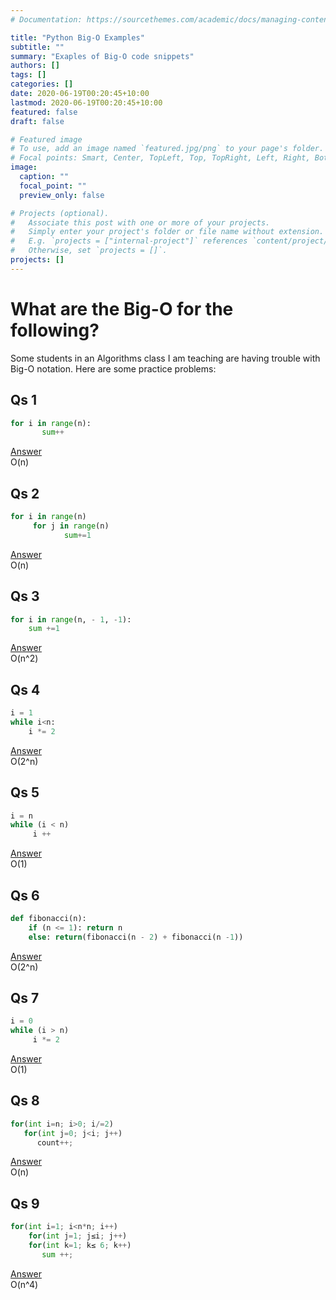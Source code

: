 ```yaml
---
# Documentation: https://sourcethemes.com/academic/docs/managing-content/

title: "Python Big-O Examples"
subtitle: ""
summary: "Exaples of Big-O code snippets"
authors: []
tags: []
categories: []
date: 2020-06-19T00:20:45+10:00
lastmod: 2020-06-19T00:20:45+10:00
featured: false
draft: false

# Featured image
# To use, add an image named `featured.jpg/png` to your page's folder.
# Focal points: Smart, Center, TopLeft, Top, TopRight, Left, Right, BottomLeft, Bottom, BottomRight.
image:
  caption: ""
  focal_point: ""
  preview_only: false

# Projects (optional).
#   Associate this post with one or more of your projects.
#   Simply enter your project's folder or file name without extension.
#   E.g. `projects = ["internal-project"]` references `content/project/deep-learning/index.md`.
#   Otherwise, set `projects = []`.
projects: []
---
```

# What are the Big-O for the following?
Some students in an Algorithms class I am teaching are having trouble with 
Big-O notation. Here are some practice problems:

## Qs 1
```python
for i in range(n):
       sum++
```
<div class="container">
  <a href="#qs1" class="btn btn-info" data-toggle="collapse">Answer</a>
  <div id="qs1" class="collapse">
    O(n)
  </div>
</div>


## Qs 2
```python
for i in range(n)
     for j in range(n) 
            sum+=1 
```
<div class="container">
  <a href="#qs2" class="btn btn-info" data-toggle="collapse">Answer</a>
  <div id="qs2" class="collapse">
    O(n)
  </div>
</div>


## Qs 3
```python
for i in range(n, - 1, -1):
	sum +=1
```
<div class="container">
  <a href="#qs3" class="btn btn-info" data-toggle="collapse">Answer</a>
  <div id="qs3" class="collapse">
    O(n^2)
  </div>
</div>


## Qs 4

```python
i = 1
while i<n:
    i *= 2
```
<div class="container">
  <a href="#qs4" class="btn btn-info" data-toggle="collapse">Answer</a>
  <div id="qs4" class="collapse">
    O(2^n)
  </div>
</div>


## Qs 5
```python
i = n
while (i < n)
     i ++    
```
<div class="container">
  <a href="#qs5" class="btn btn-info" data-toggle="collapse">Answer</a>
  <div id="qs5" class="collapse">
    O(1)
  </div>
</div>

## Qs 6
```python
def fibonacci(n):
	if (n <= 1): return n
	else: return(fibonacci(n - 2) + fibonacci(n -1))
```
<div class="container">
  <a href="#qs6" class="btn btn-info" data-toggle="collapse">Answer</a>
  <div id="qs6" class="collapse">
    O(2^n)
  </div>
</div>


## Qs 7
```python
i = 0 
while (i > n)
     i *= 2  
```
<div class="container">
  <a href="#qs7" class="btn btn-info" data-toggle="collapse">Answer</a>
  <div id="qs7" class="collapse">
    O(1)
  </div>
</div>


## Qs 8

```python
for(int i=n; i>0; i/=2)
   for(int j=0; j<i; j++)
      count++;
```
<div class="container">
  <a href="#qs8" class="btn btn-info" data-toggle="collapse">Answer</a>
  <div id="qs8" class="collapse">
    O(n)
  </div>
</div>


## Qs 9
```python
for(int i=1; i<n*n; i++)
    for(int j=1; j≤i; j++)
 	for(int k=1; k≤ 6; k++)
 	   sum ++;
```
<div class="container">
  <a href="#qs9" class="btn btn-info" data-toggle="collapse">Answer</a>
  <div id="qs9" class="collapse">
    O(n^4)
  </div>
</div>
